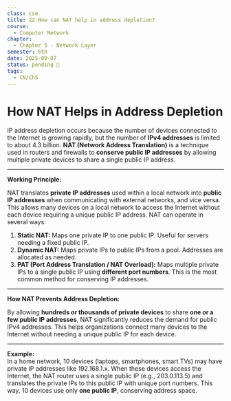 ```yaml
---
class: cse
title: 22 How can NAT help in address depletion?
course:
  - Computer Network
chapter:
  - Chapter 5 - Network Layer
semester: 6th
date: 2025-09-07
status: pending 🛑
tags:
  - CN/Ch5
---
```

# How NAT Helps in Address Depletion

IP address depletion occurs because the number of devices connected to the Internet is growing rapidly, but the number of **IPv4 addresses** is limited to about 4.3 billion. **NAT (Network Address Translation)** is a technique used in routers and firewalls to **conserve public IP addresses** by allowing multiple private devices to share a single public IP address.

---

**Working Principle:**  

NAT translates **private IP addresses** used within a local network into **public IP addresses** when communicating with external networks, and vice versa. This allows many devices on a local network to access the Internet without each device requiring a unique public IP address. NAT can operate in several ways:

1. **Static NAT:** Maps one private IP to one public IP. Useful for servers needing a fixed public IP.    
2. **Dynamic NAT:** Maps private IPs to public IPs from a pool. Addresses are allocated as needed.    
3. **PAT (Port Address Translation / NAT Overload):** Maps multiple private IPs to a single public IP using **different port numbers**. This is the most common method for conserving IP addresses.

---

**How NAT Prevents Address Depletion:**  

By allowing **hundreds or thousands of private devices** to share **one or a few public IP addresses**, NAT significantly reduces the demand for public IPv4 addresses. This helps organizations connect many devices to the Internet without needing a unique public IP for each device.

---

**Example:**  
In a home network, 10 devices (laptops, smartphones, smart TVs) may have private IP addresses like 192.168.1.x. When these devices access the Internet, the NAT router uses a single public IP (e.g., 203.0.113.5) and translates the private IPs to this public IP with unique port numbers. This way, 10 devices use only **one public IP**, conserving address space.